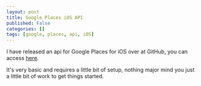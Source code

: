 ```yaml
---
layout: post
title: Google Places iOS API
published: False
categories: []
tags: [google, places, api, iOS]
---
```


I have released an api for Google Places for iOS over at GitHub, you can access [here](https://github.com/shaydesdsgn/SDFPlaces).

It's very basic and requires a little bit of setup, nothing major mind you just a little bit of work to get things started.